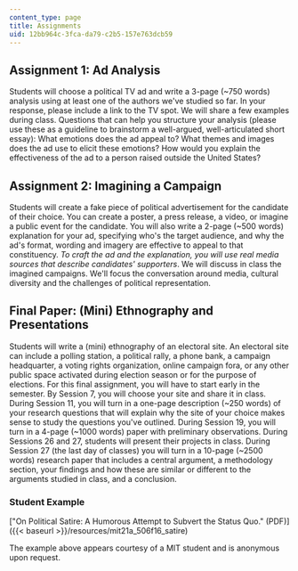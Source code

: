 ```yaml
---
content_type: page
title: Assignments
uid: 12bb964c-3fca-da79-c2b5-157e763dcb59
---
```


Assignment 1: Ad Analysis
-------------------------

Students will choose a political TV ad and write a 3-page (~750 words) analysis using at least one of the authors we've studied so far. In your response, please include a link to the TV spot. We will share a few examples during class. Questions that can help you structure your analysis (please use these as a guideline to brainstorm a well-argued, well-articulated short essay): What emotions does the ad appeal to? What themes and images does the ad use to elicit these emotions? How would you explain the effectiveness of the ad to a person raised outside the United States?

Assignment 2: Imagining a Campaign
----------------------------------

Students will create a fake piece of political advertisement for the candidate of their choice. You can create a poster, a press release, a video, or imagine a public event for the candidate. You will also write a 2-page (~500 words) explanation for your ad, specifying who's the target audience, and why the ad's format, wording and imagery are effective to appeal to that constituency. _To craft the ad and the explanation, you will use real media sources that describe candidates' supporters_. We will discuss in class the imagined campaigns. We'll focus the conversation around media, cultural diversity and the challenges of political representation.

Final Paper: (Mini) Ethnography and Presentations
-------------------------------------------------

Students will write a (mini) ethnography of an electoral site. An electoral site can include a polling station, a political rally, a phone bank, a campaign headquarter, a voting rights organization, online campaign fora, or any other public space activated during election season or for the purpose of elections. For this final assignment, you will have to start early in the semester. By Session 7, you will choose your site and share it in class. During Session 11, you will turn in a one-page description (~250 words) of your research questions that will explain why the site of your choice makes sense to study the questions you've outlined. During Session 19, you will turn in a 4-page (~1000 words) paper with preliminary observations. During Sessions 26 and 27, students will present their projects in class. During Session 27 (the last day of classes) you will turn in a 10-page (~2500 words) research paper that includes a central argument, a methodology section, your findings and how these are similar or different to the arguments studied in class, and a conclusion.

### Student Example

["On Political Satire: A Humorous Attempt to Subvert the Status Quo." (PDF)]({{< baseurl >}}/resources/mit21a_506f16_satire)

The example above appears courtesy of a MIT student and is anonymous upon request.